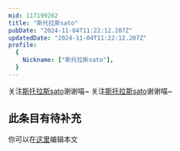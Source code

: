 ```yaml
---
mid: 117199262
title: "斯托拉斯sato"
pubDate: "2024-11-04T11:22:12.207Z"
updatedDate: "2024-11-04T11:22:12.207Z"
profile:
  {
    Nickname: ["斯托拉斯sato"],
  }
---
```


关注[斯托拉斯sato](https://space.bilibili.com/117199262)谢谢喵~ 关注[斯托拉斯sato](https://space.bilibili.com/117199262)谢谢喵~

## 此条目有待补充
你可以在[这里](https://github.com/Yuhanawa/VTuber.ICU-Content/edit/master/v/斯托拉斯sato/index.md)编辑本文
